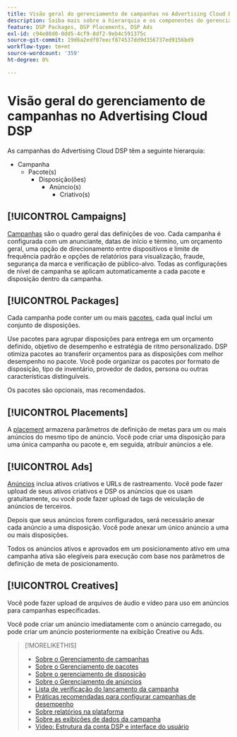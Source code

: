 ```yaml
---
title: Visão geral do gerenciamento de campanhas no Advertising Cloud DSP
description: Saiba mais sobre a hierarquia e os componentes do gerenciamento de campanha.
feature: DSP Packages, DSP Placements, DSP Ads
exl-id: c94e08d0-0dd5-4cf9-8df2-9eb4c591375c
source-git-commit: 19d6a2edf07eecf874537dd9d356737ed9156bd9
workflow-type: tm+mt
source-wordcount: '359'
ht-degree: 0%

---
```


# Visão geral do gerenciamento de campanhas no Advertising Cloud DSP

As campanhas do Advertising Cloud DSP têm a seguinte hierarquia:

* Campanha
   * Pacote(s)
      * Disposição(ões)
         * Anúncio(s)
            * Criativo(s)

<!-- Add "Feature: DSP Creatives" once we have other topics on creatives; get Bob to update the feature list. -->
<!-- Do clients think in terms of insertion orders? If yes, then work in the following info.:
In Advertising Cloud DSP, an insertion order is represented as a campaign, and line items are represented as packages. Each package will include placements, which can use different strategies and tactics to deliver the line item requirements.
-->

## [!UICONTROL Campaigns]

[Campanhas](/help/dsp/campaign-management/campaigns/campaign-about.md) são o quadro geral das definições de voo. Cada campanha é configurada com um anunciante, datas de início e término, um orçamento geral, uma opção de direcionamento entre dispositivos e limite de frequência padrão e opções de relatórios para visualização, fraude, segurança da marca e verificação de público-alvo. Todas as configurações de nível de campanha se aplicam automaticamente a cada pacote e disposição dentro da campanha.

## [!UICONTROL Packages]

Cada campanha pode conter um ou mais [pacotes](/help/dsp/campaign-management/packages/package-about.md), cada qual inclui um conjunto de disposições.

Use pacotes para agrupar disposições para entrega em um orçamento definido, objetivo de desempenho e estratégia de ritmo personalizado. DSP otimiza pacotes ao transferir orçamentos para as disposições com melhor desempenho no pacote. Você pode organizar os pacotes por formato de disposição, tipo de inventário, provedor de dados, persona ou outras características distinguíveis.

Os pacotes são opcionais, mas recomendados.

## [!UICONTROL Placements]

A [placement](/help/dsp/campaign-management/placements/placement-about.md) armazena parâmetros de definição de metas para um ou mais anúncios do mesmo tipo de anúncio. Você pode criar uma disposição para uma única campanha ou pacote e, em seguida, atribuir anúncios a ele.

## [!UICONTROL Ads]

[Anúncios](/help/dsp/campaign-management/ads/ad-about.md) inclua ativos criativos e URLs de rastreamento. Você pode fazer upload de seus ativos criativos e DSP os anúncios que os usam gratuitamente, ou você pode fazer upload de tags de veiculação de anúncios de terceiros.

Depois que seus anúncios forem configurados, será necessário anexar cada anúncio a uma disposição. Você pode anexar um único anúncio a uma ou mais disposições.

Todos os anúncios ativos e aprovados em um posicionamento ativo em uma campanha ativa são elegíveis para execução com base nos parâmetros de definição de meta de posicionamento.

## [!UICONTROL Creatives]

Você pode fazer upload de arquivos de áudio e vídeo para uso em anúncios para campanhas especificadas.
<!-- add link to [About Creative Management](/help/dsp/campaign-management/creatives/creative-about.md) when it's available-->

Você pode criar um anúncio imediatamente com o anúncio carregado, ou pode criar um anúncio posteriormente na exibição Creative ou Ads.

>[!MORELIKETHIS]
>
>* [Sobre o Gerenciamento de campanhas](/help/dsp/campaign-management/campaigns/campaign-about.md)
>* [Sobre o Gerenciamento de pacotes](/help/dsp/campaign-management/packages/package-about.md)
>* [Sobre o gerenciamento de disposição](/help/dsp/campaign-management/placements/placement-about.md)
>* [Sobre o Gerenciamento de anúncios](/help/dsp/campaign-management/ads/ad-about.md)
>* [Lista de verificação do lançamento da campanha](/help/dsp/campaign-management/campaign-launch-checklist.md)
>* [Práticas recomendadas para configurar campanhas de desempenho](/help/dsp/optimization/campaign-best-practices-performance.md)
>* [Sobre relatórios na plataforma](/help/dsp/campaign-management/reports/campaign-reports-about.md)
>* [Sobre as exibições de dados da campanha](/help/dsp/campaign-management/reports/campaign-data-views-about.md)
>* [Vídeo: Estrutura da conta DSP e interface do usuário](https://experienceleague.adobe.com/docs/advertising-cloud-learn/tutorials/dsp/ui.html)

